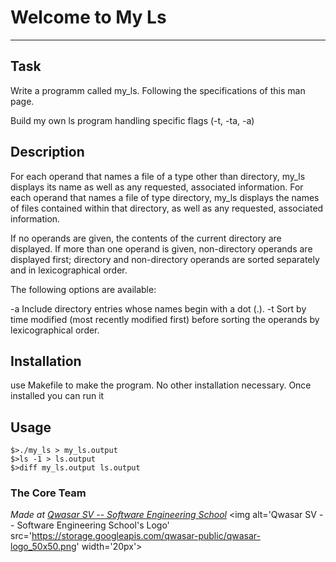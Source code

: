 # Welcome to My Ls
***

## Task
Write a programm called my_ls. Following the specifications of this man page.

Build my own ls program handling specific flags (-t, -ta, -a)

## Description
For each operand that names a file of a type other than directory, my_ls displays its name as well as any requested, associated information. For each operand that names a file of type directory, my_ls displays the names of files contained within that directory, as well as any requested, associated information.

If no operands are given, the contents of the current directory are displayed. If more than one operand is given, non-directory operands are displayed first; directory and non-directory operands are sorted separately and in lexicographical order.

The following options are available:

-a Include directory entries whose names begin with a dot (.).
-t Sort by time modified (most recently modified first) before sorting the operands by lexicographical order.


## Installation

use Makefile to make the program. No other installation necessary. Once installed you can run it

## Usage

```
$>./my_ls > my_ls.output
$>ls -1 > ls.output
$>diff my_ls.output ls.output
```

### The Core Team


<span><i>Made at <a href='https://qwasar.io'>Qwasar SV -- Software Engineering School</a></i></span>
<span><img alt='Qwasar SV -- Software Engineering School's Logo' src='https://storage.googleapis.com/qwasar-public/qwasar-logo_50x50.png' width='20px'></span>
